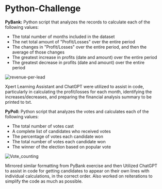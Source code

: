 # Python-Challenge

**PyBank:**
Python script that analyzes the records to calculate each of the following values:

  - The total number of months included in the dataset
  - The net total amount of "Profit/Losses" over the entire period
  - The changes in "Profit/Losses" over the entire period, and then the average of those changes
  - The greatest increase in profits (date and amount) over the entire period
  - The greatest decrease in profits (date and amount) over the entire period
    
![revenue-per-lead](https://github.com/user-attachments/assets/58f4442b-4645-4976-a3c7-98ae49ab4741)

Xpert Learning Assistant and ChatGPT were utilized to assist in code, particularly in calculating the profit/losses for each month, identifying the increases/decreases, and preparing the financial analysis summary to be printed to txt.

**PyPoll:**
Python script that analyzes the votes and calculates each of the following values:

  - The total number of votes cast
  - A complete list of candidates who received votes
  - The percentage of votes each candidate won
  - The total number of votes each candidate won
  - The winner of the election based on popular vote

![Vote_counting](https://github.com/user-attachments/assets/58de3b50-5917-488f-a338-980feda392ad)

Mirrored similar formatting from PyBank exercise and then Utilized ChatGPT to assist in code for getting candidates to appear on their own lines with individual calculations, in the correct order. Also worked on reiterations to simplify the code as much as possible.

